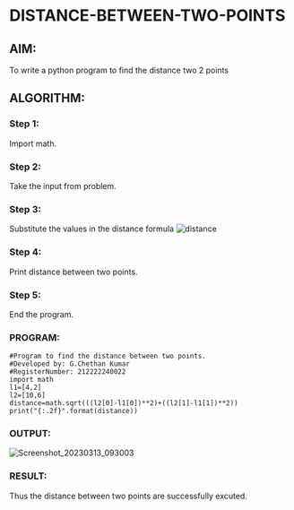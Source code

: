 # DISTANCE-BETWEEN-TWO-POINTS

## AIM:
To write a python program to find the distance two 2 points
## ALGORITHM:
### Step 1: 
Import math.
### Step 2: 
Take the input from problem.
### Step 3: 
Substitute the values in the distance formula  ![distance](https://user-images.githubusercontent.com/118348224/230784823-aba30c9d-50b1-4cd6-ba7f-9cfb097f621d.jpg)

### Step 4: 
Print distance between two points.
### Step 5: 
End the program.
### PROGRAM:
```
#Program to find the distance between two points.
#Developed by: G.Chethan Kumar
#RegisterNumber: 212222240022
import math
l1=[4,2]
l2=[10,6]
distance=math.sqrt(((l2[0]-l1[0])**2)+((l2[1]-l1[1])**2))
print("{:.2f}".format(distance))
```
### OUTPUT:
![Screenshot_20230313_093003](https://user-images.githubusercontent.com/118348224/224758415-9492b540-7286-4271-99f3-108209a35ce1.png)
### RESULT:
Thus the distance between two points are successfully excuted.
